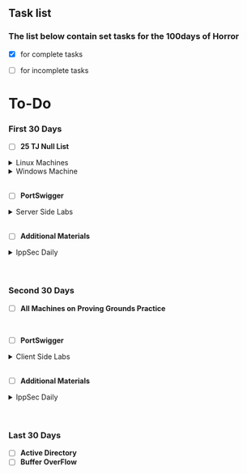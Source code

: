 ## Task list 

### The list below contain set tasks for the 100days of Horror 

-  [x] for complete tasks  

-  [ ] for incomplete tasks 

# To-Do

### First 30 Days 
- [ ] **25 TJ Null List**

<details>
    <summary>Linux Machines</summary>
    
    
- [x] Lame
- [x] Shocker
- [x] Nibbles
- [x] Beep
- [x] Sense
- [x] Node
- [x] Valentine
- [ ] Poison
- [ ] Sunday
- [ ] Swagshop
- [ ] Jarvis
- [ ] Frolic
- [ ] Haricus
- [ ] Mango
- [ ] Admirer
- [ ] OpenAdmin
    
 </details>

<details>
    <summary>Windows Machine</summary>
    
- [x] Blue
- [x] Granny
- [ ] Secnotes
- [ ] BankRobber
- [ ] Worker
- [ ] Forest
- [ ] Silo
- [ ] Grandpa
- [ ] Conceal

    
    
</details>
<br>

- [ ] **PortSwigger**

<details>
    <summary>Server Side Labs</summary>
    
- [x] SQL Injection - Ongoing
- [ ] Authentication
- [ ] Directory traversal
- [ ] Command injection 
- [ ] Business logic vulnerabilities 
- [ ] Information disclosure 
- [ ] Access control
- [ ] Server-side request forgery (SSRF)
- [ ] XXE injection
 
 </details>

<br>
 
 
 
 - [ ] **Additional Materials** 

<details>
    <summary>IppSec Daily</summary>
    
 - [x] IppSec Daily
 - [x] IppSec Daily
 - [x] IppSec Daily
 - [x] IppSec Daily
 - [x] IppSec Daily
 - [x] IppSec Daily
 - [x] IppSec Daily
 - [x] IppSec Daily
 - [x] IppSec Daily
 - [ ] IppSec Daily
 - [ ] IppSec Daily
 - [ ] IppSec Daily
 - [ ] IppSec Daily
 - [ ] IppSec Daily
 - [ ] IppSec Daily
 - [ ] IppSec Daily
 - [ ] IppSec Daily
 - [ ] IppSec Daily
 - [ ] IppSec Daily
 - [ ] IppSec Daily
 - [ ] IppSec Daily
 - [ ] IppSec Daily
 - [ ] IppSec Daily
 - [ ] IppSec Daily
 - [ ] IppSec Daily
 - [ ] IppSec Daily
 - [ ] IppSec Daily
 - [ ] IppSec Daily
 - [ ] IppSec Daily
 - [ ] IppSec Daily


 </details>

<br>
<br>

### Second 30 Days 

- [ ] **All Machines on Proving Grounds Practice**


<br>

- [ ] **PortSwigger**

<details>
    <summary>Client Side Labs</summary>
    
- [ ] Cross-site scripting (XSS)
- [ ] Cross-site request forgery (CSRF)
- [ ] Cross-origin resource sharing (CORS)
- [ ] Clickjacking
- [ ] DOM-based vulnerabilities
- [ ] WebSockets  

 
 </details>
<br>

 - [ ] **Additional Materials** 

<details>
    <summary>IppSec Daily</summary>
    
 - [ ] IppSec Daily
 - [ ] IppSec Daily
 - [ ] IppSec Daily
 - [ ] IppSec Daily
 - [ ] IppSec Daily
 - [ ] IppSec Daily
 - [ ] IppSec Daily
 - [ ] IppSec Daily
 - [ ] IppSec Daily
 - [ ] IppSec Daily
 - [ ] IppSec Daily
 - [ ] IppSec Daily
 - [ ] IppSec Daily
 - [ ] IppSec Daily
 - [ ] IppSec Daily
 - [ ] IppSec Daily
 - [ ] IppSec Daily
 - [ ] IppSec Daily
 - [ ] IppSec Daily
 - [ ] IppSec Daily
 - [ ] IppSec Daily
 - [ ] IppSec Daily
 - [ ] IppSec Daily
 - [ ] IppSec Daily
 - [ ] IppSec Daily
 - [ ] IppSec Daily
 - [ ] IppSec Daily
 - [ ] IppSec Daily
 - [ ] IppSec Daily
 - [ ] IppSec Daily


 </details>

<br>
<br>

### Last 30 Days 

- [ ] **Active Directory** 
- [ ] **Buffer OverFlow** 
